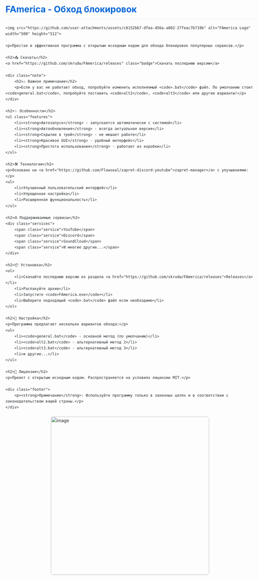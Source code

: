 <!DOCTYPE html>
<html lang="ru">
<head>
    <meta charset="UTF-8">
    <meta name="viewport" content="width=device-width, initial-scale=1.0">
    <title>FAmerica - Обход блокировок</title>
    <style>
        body {
            font-family: -apple-system, BlinkMacSystemFont, 'Segoe UI', Roboto, Oxygen, Ubuntu, Cantarell, 'Open Sans', 'Helvetica Neue', sans-serif;
            line-height: 1.6;
            color: #24292e;
            max-width: 800px;
            margin: 0 auto;
            padding: 20px;
        }
        h1 {
            color: #0366d6;
            border-bottom: 1px solid #eaecef;
            padding-bottom: 0.3em;
        }
        h2 {
            color: #0366d6;
            margin-top: 24px;
        }
        img {
            max-width: 100%;
            height: auto;
            display: block;
            margin: 20px auto;
            border-radius: 6px;
            box-shadow: 0 1px 3px rgba(0,0,0,0.1);
        }
        .badge {
            display: inline-block;
            padding: 8px 16px;
            background-color: #28a745;
            color: white;
            text-decoration: none;
            border-radius: 6px;
            font-weight: bold;
            margin: 10px 0;
        }
        .badge:hover {
            background-color: #218838;
        }
        .features {
            list-style-type: none;
            padding-left: 0;
        }
        .features li {
            margin-bottom: 10px;
            padding-left: 25px;
            position: relative;
        }
        .features li:before {
            content: "✔️";
            position: absolute;
            left: 0;
            color: #28a745;
        }
        .note {
            background-color: #fff4e5;
            border-left: 4px solid #ffa94d;
            padding: 12px 16px;
            margin: 20px 0;
            border-radius: 0 4px 4px 0;
        }
        .services {
            display: flex;
            flex-wrap: wrap;
            gap: 10px;
            margin: 15px 0;
        }
        .service {
            background-color: #f1f8ff;
            padding: 6px 12px;
            border-radius: 16px;
            font-size: 14px;
        }
        .footer {
            margin-top: 30px;
            padding-top: 20px;
            border-top: 1px solid #eaecef;
            font-size: 14px;
            color: #6a737d;
        }
    </style>
</head>
<body>
    <h1>FAmerica - Обход блокировок</h1>
    
    <img src="https://github.com/user-attachments/assets/c8152bb7-dfea-456a-a802-27feac7b719b" alt="FAmerica Logo" width="508" height="512">
    
    <p>Простая и эффективная программа с открытым исходным кодом для обхода блокировок популярных сервисов.</p>
    
    <h2>📥 Скачать</h2>
    <a href="https://github.com/skrudw/FAmerica/releases" class="badge">Скачать последнюю версию</a>
    
    <div class="note">
        <h2>⚠️ Важное примечание</h2>
        <p>Если у вас не работает обход, попробуйте изменить исполняемый <code>.bat</code> файл. По умолчанию стоит <code>general.bat</code>, попробуйте поставить <code>alt2</code>, <code>alt3</code> или другие варианты!</p>
    </div>
    
    <h2>✨ Особенности</h2>
    <ul class="features">
        <li><strong>Автозапуск</strong> - запускается автоматически с системой</li>
        <li><strong>Автообновления</strong> - всегда актуальная версия</li>
        <li><strong>Скрытие в трей</strong> - не мешает работе</li>
        <li><strong>Красивое GUI</strong> - удобный интерфейс</li>
        <li><strong>Простота использования</strong> - работает из коробки</li>
    </ul>
    
    <h2>🛠️ Технологии</h2>
    <p>Основано на <a href="https://github.com/Flowseal/zapret-discord-youtube">zapret-manager</a> с улучшениями:</p>
    <ul>
        <li>Улучшенный пользовательский интерфейс</li>
        <li>Упрощенная настройка</li>
        <li>Расширенная функциональность</li>
    </ul>
    
    <h2>🌐 Поддерживаемые сервисы</h2>
    <div class="services">
        <span class="service">YouTube</span>
        <span class="service">Discord</span>
        <span class="service">SoundCloud</span>
        <span class="service">И многие другие...</span>
    </div>
    
    <h2>📦 Установка</h2>
    <ol>
        <li>Скачайте последнюю версию из раздела <a href="https://github.com/skrudw/FAmerica/releases">Releases</a></li>
        <li>Распакуйте архив</li>
        <li>Запустите <code>FAmerica.exe</code></li>
        <li>Выберите подходящий <code>.bat</code> файл если необходимо</li>
    </ol>
    
    <h2>🔧 Настройка</h2>
    <p>Программа предлагает несколько вариантов обхода:</p>
    <ul>
        <li><code>general.bat</code> - основной метод (по умолчанию)</li>
        <li><code>alt2.bat</code> - альтернативный метод 2</li>
        <li><code>alt3.bat</code> - альтернативный метод 3</li>
        <li>и другие...</li>
    </ul>
    
    <h2>📝 Лицензия</h2>
    <p>Проект с открытым исходным кодом. Распространяется на условиях лицензии MIT.</p>
    
    <div class="footer">
        <p><strong>Примечание</strong>: Используйте программу только в законных целях и в соответствии с законодательством вашей страны.</p>
    </div>
</body>
</html>
<img width="508" height="512" alt="image" src="https://github.com/user-attachments/assets/c8152bb7-dfea-456a-a802-27feac7b719b" />
